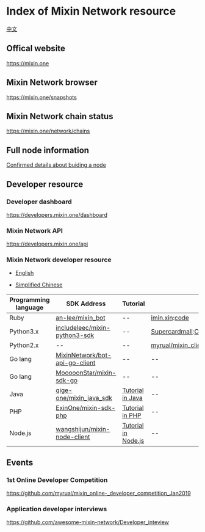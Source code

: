 # Index of Mixin Network resource
[中文](https://github.com/awesome-mixin-network/index_of_Mixin_Network_resource/blob/master/README_cn.md)

## Offical website
https://mixin.one

## Mixin Network browser
https://mixin.one/snapshots

## Mixin Network chain status
https://mixin.one/network/chains

## Full node information
[Confirmed details about buiding a node](https://gist.github.com/myrual/4304b98f3adf21fbcf8800838c2375ca)

## Developer resource
### Developer dashboard
https://developers.mixin.one/dashboard

### Mixin Network API
https://developers.mixin.one/api

### Mixin Network developer resource
* [English](https://mixin-network.gitbook.io/mixin-network/)

* [Simplified Chinese](https://mixin-network.gitbook.io/mixin-network-cn/)


|Programming language |SDK Address| Tutorial|Example|
|--|--|--|--|
|Ruby|[an-lee/mixin_bot](https://github.com/an-lee/mixin_bot)|--|[imin.xin](https://imin.xin/):[code](https://github.com/an-lee/iminxin)|
|Python3.x|[includeleec/mixin-python3-sdk](https://github.com/includeleec/mixin-python3-sdk)|--|[Supercardmall]():[Code](https://github.com/lijianld/superCardMall)|
|Python2.x|--|--|[myrual/mixin_client_demo](https://github.com/myrual/mixin_client_demo),[myrual/mixin_network_api_example](https://github.com/myrual/mixin_network_api_example),[myrual/opensource_cnb_atm](https://github.com/myrual/opensource_cnb_atm)|
|Go lang| [MixinNetwork/bot-api-go-client](https://github.com/MixinNetwork/bot-api-go-client)|--|--|
|Go lang  |[MooooonStar/mixin-sdk-go](https://github.com/MooooonStar/mixin-sdk-go)|--|--|
|Java|[qige-one/mixin_java_sdk](http://github.com/qige-one/mixin_java_sdk)|[Tutorial in Java](https://github.com/wenewzhang/mixin_labs-java-bot)|--|
|PHP|[ExinOne/mixin-sdk-php](https://github.com/ExinOne/mixin-sdk-php)|[Tutorial in PHP](https://github.com/wenewzhang/mixin_labs-php-bot)|--|
|Node.js|[wangshijun/mixin-node-client](http://github.com/wangshijun/mixin-node-client)|[Tutorial in  Node.js](https://github.com/wenewzhang/mixin_network-nodejs-bot2)|--|

## Events
### 1st Online Developer Competition
https://github.com/myrual/mixin_online-_developer_competition_Jan2019

### Application developer interviews
https://github.com/awesome-mixin-network/Developer_inteview


